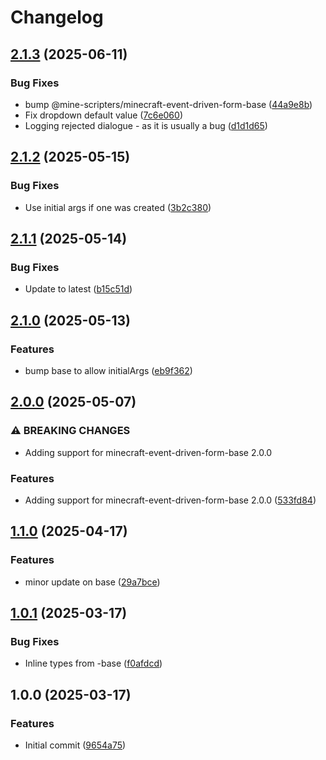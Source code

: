 # Changelog

## [2.1.3](https://github.com/mine-scripters/minecraft-event-driven-form/compare/v2.1.2...v2.1.3) (2025-06-11)


### Bug Fixes

* bump @mine-scripters/minecraft-event-driven-form-base ([44a9e8b](https://github.com/mine-scripters/minecraft-event-driven-form/commit/44a9e8b56991cc138eb16933cafddc9ea4ca4c5f))
* Fix dropdown default value ([7c6e060](https://github.com/mine-scripters/minecraft-event-driven-form/commit/7c6e060681e5668d8974576246349d2325d1d7c4))
* Logging rejected dialogue - as it is usually a bug ([d1d1d65](https://github.com/mine-scripters/minecraft-event-driven-form/commit/d1d1d65457b25f4406d408fa3523880be2fca4fb))

## [2.1.2](https://github.com/mine-scripters/minecraft-event-driven-form/compare/v2.1.1...v2.1.2) (2025-05-15)


### Bug Fixes

* Use initial args if one was created ([3b2c380](https://github.com/mine-scripters/minecraft-event-driven-form/commit/3b2c38089768a52497f349ca991d4699a23582ac))

## [2.1.1](https://github.com/mine-scripters/minecraft-event-driven-form/compare/v2.1.0...v2.1.1) (2025-05-14)


### Bug Fixes

* Update to latest ([b15c51d](https://github.com/mine-scripters/minecraft-event-driven-form/commit/b15c51da7d83de88cf98a985cc406e88c528761c))

## [2.1.0](https://github.com/mine-scripters/minecraft-event-driven-form/compare/v2.0.0...v2.1.0) (2025-05-13)


### Features

* bump base to allow initialArgs ([eb9f362](https://github.com/mine-scripters/minecraft-event-driven-form/commit/eb9f36279b29cea66f0c7bac41433d248df97814))

## [2.0.0](https://github.com/mine-scripters/minecraft-event-driven-form/compare/v1.1.0...v2.0.0) (2025-05-07)


### ⚠ BREAKING CHANGES

* Adding support for minecraft-event-driven-form-base 2.0.0

### Features

* Adding support for minecraft-event-driven-form-base 2.0.0 ([533fd84](https://github.com/mine-scripters/minecraft-event-driven-form/commit/533fd84018ad5bb0b49ac21158451fd18afeac27))

## [1.1.0](https://github.com/mine-scripters/minecraft-event-driven-form/compare/v1.0.1...v1.1.0) (2025-04-17)


### Features

* minor update on base ([29a7bce](https://github.com/mine-scripters/minecraft-event-driven-form/commit/29a7bcec75e700a600007eb3632571e32f1cae24))

## [1.0.1](https://github.com/mine-scripters/minecraft-event-driven-form/compare/v1.0.0...v1.0.1) (2025-03-17)


### Bug Fixes

* Inline types from -base ([f0afdcd](https://github.com/mine-scripters/minecraft-event-driven-form/commit/f0afdcd28fd7c75c60456cc57778365c11b085ea))

## 1.0.0 (2025-03-17)


### Features

* Initial commit ([9654a75](https://github.com/mine-scripters/minecraft-event-driven-form/commit/9654a7541fce32f341fadd0907a47c863f39fb25))
